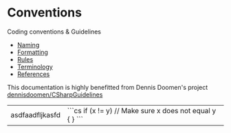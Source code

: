 # Conventions
Coding conventions &amp; Guidelines


* [Naming](./Src/Guidelines/0001_Naming.md)
* [Formatting](./Src/Guidelines/0002_Formatting.md)
* [Rules](./Src/Guidelines/0098_Rules.md)
* [Terminology](./Src/Guidelines/0099_Terminology.md)
* [References](./Src/Guidelines/0100_References.md)


This documentation is highly benefitted from Dennis Doomen's project [dennisdoomen/CSharpGuidelines](https://github.com/dennisdoomen/CSharpGuidelines)



<div markdown="1">
<table>
<tr>
<td>asdfaadfljkasfd</td>
<td>
```cs
    if (x != y)
    // Make sure x does not equal y
    {
    }
```
</td>
</tr>
</table>
</div>

